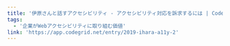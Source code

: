 ```yaml
---
title: '伊原さんと話すアクセシビリティ - アクセシビリティ対応を訴求するには | CodeGrid'
tags:
  - '企業がWebアクセシビリティに取り組む価値'
link: 'https://app.codegrid.net/entry/2019-ihara-a11y-2'
---
```

